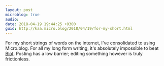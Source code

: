 ```yaml
---
layout: post
microblog: true
audio: 
date: 2018-04-19 19:44:25 +0300
guid: http://kaa.micro.blog/2018/04/19/for-my-short.html
---
```

For my short strings of words on the internet, I've consolidated to using Micro.blog. For all my long form writing, it's absolutely impossible to beat [Blot](http://blot.im). Posting has a low barrier; editing something however is truly frictionless.
